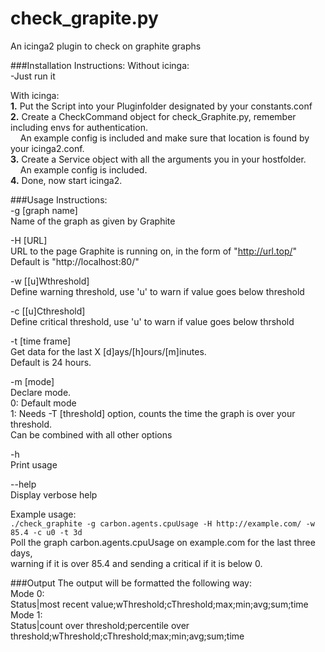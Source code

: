 check_grapite.py
================
  An icinga2 plugin to check on graphite graphs

###Installation Instructions:
  Without icinga:  
    -Just run it  

  With icinga:  
  **1.** Put the Script into your Pluginfolder designated by your constants.conf  
  **2.** Create a CheckCommand object for check_Graphite.py, remember including envs for authentication.  
  &nbsp;&nbsp;&nbsp;&nbsp;An example config is included and make sure that location is found by your icinga2.conf.  
  **3.** Create a Service object with all the arguments you in your hostfolder.    
  &nbsp;&nbsp;&nbsp;&nbsp;An example config is included.  
  **4.** Done, now start icinga2.  

###Usage Instructions:  
  -g [graph name]  
  Name of the graph as given by Graphite

  -H [URL]  
  URL to the page Graphite is running on, in the form of "http://url.top/"  
  Default is "http://localhost:80/"
                      
  -w [[u]Wthreshold]  
  Define warning threshold, use 'u' to warn if value goes below threshold

  -c [[u]Cthreshold]  
  Define critical threshold, use 'u' to warn if value goes below thrshold
  
  -t [time frame]  
  Get data for the last X [d]ays/[h]ours/[m]inutes.  
  Default is 24 hours.
  
  -m [mode]  
  Declare mode.  
  0: Default mode  
  1: Needs -T [threshold] option, counts the time the graph is over your threshold.  
  Can be combined with all other options  
   
  -h  
  Print usage

  --help  
  Display verbose help

  Example usage:  
  `./check_graphite -g carbon.agents.cpuUsage -H http://example.com/ -w 85.4 -c u0 -t 3d`  
  Poll the graph carbon.agents.cpuUsage on example.com for the last three days,  
  warning if it is over 85.4 and sending a critical if it is below 0.

###Output
The output will be formatted the following way:  
Mode 0:  
Status|most recent value;wThreshold;cThreshold;max;min;avg;sum;time  
Mode 1:  
Status|count over threshold;percentile over threshold;wThreshold;cThreshold;max;min;avg;sum;time  

